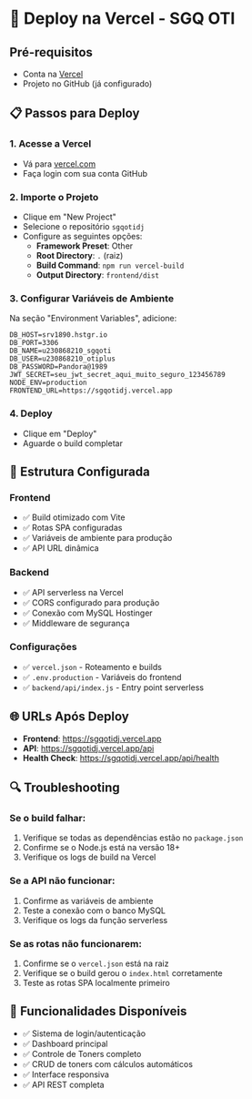 # 🚀 Deploy na Vercel - SGQ OTI

## Pré-requisitos
- Conta na [Vercel](https://vercel.com)
- Projeto no GitHub (já configurado)

## 📋 Passos para Deploy

### 1. Acesse a Vercel
- Vá para [vercel.com](https://vercel.com)
- Faça login com sua conta GitHub

### 2. Importe o Projeto
- Clique em "New Project"
- Selecione o repositório `sgqotidj`
- Configure as seguintes opções:
  - **Framework Preset**: Other
  - **Root Directory**: `.` (raiz)
  - **Build Command**: `npm run vercel-build`
  - **Output Directory**: `frontend/dist`

### 3. Configurar Variáveis de Ambiente
Na seção "Environment Variables", adicione:

```
DB_HOST=srv1890.hstgr.io
DB_PORT=3306
DB_NAME=u230868210_sgqoti
DB_USER=u230868210_otiplus
DB_PASSWORD=Pandora@1989
JWT_SECRET=seu_jwt_secret_aqui_muito_seguro_123456789
NODE_ENV=production
FRONTEND_URL=https://sgqotidj.vercel.app
```

### 4. Deploy
- Clique em "Deploy"
- Aguarde o build completar

## 🔧 Estrutura Configurada

### Frontend
- ✅ Build otimizado com Vite
- ✅ Rotas SPA configuradas
- ✅ Variáveis de ambiente para produção
- ✅ API URL dinâmica

### Backend
- ✅ API serverless na Vercel
- ✅ CORS configurado para produção
- ✅ Conexão com MySQL Hostinger
- ✅ Middleware de segurança

### Configurações
- ✅ `vercel.json` - Roteamento e builds
- ✅ `.env.production` - Variáveis do frontend
- ✅ `backend/api/index.js` - Entry point serverless

## 🌐 URLs Após Deploy
- **Frontend**: https://sgqotidj.vercel.app
- **API**: https://sgqotidj.vercel.app/api
- **Health Check**: https://sgqotidj.vercel.app/api/health

## 🔍 Troubleshooting

### Se o build falhar:
1. Verifique se todas as dependências estão no `package.json`
2. Confirme se o Node.js está na versão 18+
3. Verifique os logs de build na Vercel

### Se a API não funcionar:
1. Confirme as variáveis de ambiente
2. Teste a conexão com o banco MySQL
3. Verifique os logs da função serverless

### Se as rotas não funcionarem:
1. Confirme se o `vercel.json` está na raiz
2. Verifique se o build gerou o `index.html` corretamente
3. Teste as rotas SPA localmente primeiro

## 📱 Funcionalidades Disponíveis
- ✅ Sistema de login/autenticação
- ✅ Dashboard principal
- ✅ Controle de Toners completo
- ✅ CRUD de toners com cálculos automáticos
- ✅ Interface responsiva
- ✅ API REST completa
